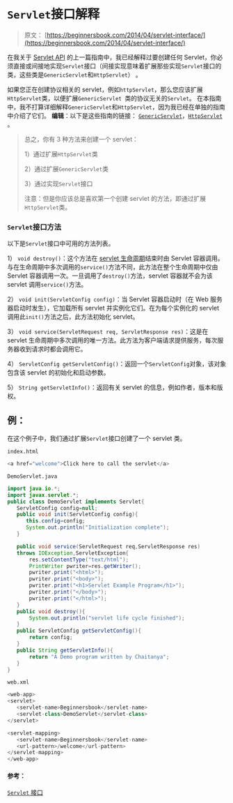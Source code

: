 # `Servlet`接口解释

> 原文： [https://beginnersbook.com/2014/04/servlet-interface/](https://beginnersbook.com/2014/04/servlet-interface/)

在我关于 [Servlet API](https://beginnersbook.com/2013/05/servlet-api/) 的上一篇指南中，我已经解释过要创建任何 Servlet，你必须直接或间接地实现`Servlet`接口（间接实现意味着扩展那些实现`Servlet`接口的类，这些类是`GenericServlet`和`HttpServlet`） 。

如果您正在创建协议相关的 servlet，例如`httpServlet`，那么您应该扩展`HttpServlet`类，以便扩展`GenericServlet `类的协议无关的`Servlet`。
在本指南中，我不打算详细解释`GenericServlet`和`HttpServlet`，因为我已经在单独的指南中介绍了它们。
**编辑**：以下是这些指南的链接： [`GenericServlet`](https://beginnersbook.com/2014/04/genericservlet-class/)，[`HttpServlet`](https://beginnersbook.com/2013/05/http-servlet/) 。

> 总之，你有 3 种方法来创建一个 servlet：
> 
> 1）通过扩展`HttpServlet`类
> 
> 2）通过扩展`GenericServlet`类
> 
> 3）通过实现`Servlet`接口
> 
> 注意：但是你应该总是喜欢第一个创建 servlet 的方法，即通过扩展`HttpServlet`类。

### `Servlet`接口方法

以下是`Servlet`接口中可用的方法列表。

1） `void destroy()`：这个方法在 [servlet 生命周期](https://beginnersbook.com/2013/05/servlet-life-cycle/)结束时由 Servlet 容器调用。与在生命周期中多次调用的`service()`方法不同，此方法在整个生命周期中仅由 Servlet 容器调用一次。一旦调用了`destroy()`方法，servlet 容器就不会为该 servlet 调用`service()`方法。

2） `void init(ServletConfig config)`：当 Servlet 容器启动时（在 Web 服务器启动时发生），它加载所有 servlet 并实例化它们。在为每个实例化的 servlet 调用此`init()`方法之后，此方法初始化 servlet。

3） `void service(ServletRequest req, ServletResponse res)`：这是在 servlet 生命周期中多次调用的唯一方法。此方法为客户端请求提供服务，每次服务器收到请求时都会调用它。

4） `ServletConfig getServletConfig()`：返回一个`ServletConfig`对象，该对象包含该 servlet 的初始化和启动参数。

5） `String getServletInfo()`：返回有关 servlet 的信息，例如作者，版本和版权。

## 例：

在这个例子中，我们通过扩展`Servlet`接口创建了一个 servlet 类。

`index.html`

```java
<a href="welcome">Click here to call the servlet</a>
```

`DemoServlet.java`

```java
import java.io.*;
import javax.servlet.*;
public class DemoServlet implements Servlet{
   ServletConfig config=null;
   public void init(ServletConfig config){
      this.config=config;
      System.out.println("Initialization complete");
   }

   public void service(ServletRequest req,ServletResponse res)
   throws IOException,ServletException{
       res.setContentType("text/html");
       PrintWriter pwriter=res.getWriter();
       pwriter.print("<html>");
       pwriter.print("<body>");
       pwriter.print("<h1>Servlet Example Program</h1>");
       pwriter.print("</body>");
       pwriter.print("</html>");
   }
   public void destroy(){
       System.out.println("servlet life cycle finished");
   }
   public ServletConfig getServletConfig(){
       return config;
   }
   public String getServletInfo(){
       return "A Demo program written by Chaitanya";
   }
}
```

`web.xml`

```java
<web-app>
<servlet>
   <servlet-name>Beginnersbook</servlet-name>
   <servlet-class>DemoServlet</servlet-class>
</servlet>

<servlet-mapping>
   <servlet-name>Beginnersbook</servlet-name>
   <url-pattern>/welcome</url-pattern>
</servlet-mapping>
</web-app>
```

#### 参考：

[`Servlet` 接口](https://docs.oracle.com/javaee/7/api/javax/servlet/Servlet.html)